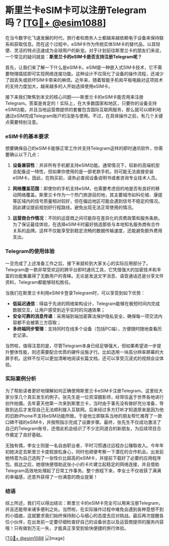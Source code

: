 # 斯里兰卡eSIM卡可以注册Telegram吗？[[TG💪+ @esim1088](https://t.me/s/esim1088)]

在当今数字化飞速发展的时代，旅行者和商务人士都越来越依赖电子设备来保持联系和获取信息。而在这个过程中，eSIM卡作为传统实体SIM卡的替代品，以其轻便、灵活的特点迅速成为全球用户的新宠。对于计划前往斯里兰卡的朋友们来说，一个常见的疑问就是：**斯里兰卡的eSIM卡是否支持注册Telegram呢？**

首先，让我们来了解一下什么是eSIM卡。eSIM是一种嵌入式SIM卡技术，它不需要物理插拔即可实现网络连接功能。这种设计不仅简化了设备的操作流程，还减少了因丢失或损坏SIM卡带来的麻烦。近年来，随着智能手机和平板电脑对这项技术的支持力度加大，越来越多的人开始选择使用eSIM卡。

接下来我们聚焦到本文的核心问题——斯里兰卡的eSIM卡能否用来注册Telegram。答案是肯定的！实际上，在大多数国家和地区，只要你的设备支持eSIM功能，并且当地运营商提供的套餐包含国际互联网服务，那么就可以顺利地通过eSIM完成Telegram账户的注册与使用。不过，在具体操作之前，有几个关键点需要特别注意。

### eSIM卡的基本要求

想要确保自己的eSIM卡能够正常工作并支持Telegram这样的即时通讯软件，你需要确认以下几点：

1. **设备兼容性**：并非所有手机都支持eSIM功能。通常情况下，较新的高端机型会配备这一特性，但如果你使用的是一部老款手机，则可能无法直接安装eSIM卡。因此，在购买前，请务必查阅设备说明书或者咨询专业技术人员。
   
2. **网络覆盖范围**：即使你的手机支持eSIM，也需要考虑目的地是否有良好的移动网络覆盖。斯里兰卡作为一个热门旅游目的地，其主要城市如科伦坡、康提等区域内的信号质量相对较好，但在偏远地区可能会遇到信号不稳定的情况。因此建议提前规划好行程路线，避免出现无法正常使用的情况。

3. **运营商合作情况**：不同的运营商之间可能存在差异化的资费政策和服务条款。为了保证最佳体验，在选择eSIM卡时最好挑选那些与本地知名服务商有合作关系的品牌。这样不仅能享受到稳定流畅的数据传输速度，还能避免额外费用支出。

### Telegram的使用体验

一旦完成了上述准备工作之后，接下来就轮到大家关心的实际应用部分了。Telegram是一款非常受欢迎的跨平台即时通讯工具，它凭借强大的加密技术和丰富的功能集赢得了无数用户的青睐。无论是发送文字消息、语音通话还是分享文件资料，Telegram都能够轻松胜任。

当我们在斯里兰卡利用eSIM卡登录Telegram时，可以享受到如下优势：
- **低延迟通信**：得益于先进的网络架构设计，Telegram能够在极短时间内完成数据交互，让用户感受到近乎实时的沟通效果；
- **安全可靠的消息传递**：采用端到端加密算法保护隐私安全，确保每一项交流内容都不会被第三方窃取；
- **多终端同步管理**：支持同时在线多个设备（包括PC端），方便随时随地查看历史记录。

当然啦，值得注意的是，尽管Telegram本身已经足够强大，但如果希望进一步提升整体性能，则还需要配合优质的硬件设施才行。比如选用一块高分辨率屏幕的大屏手机，这样不仅可以更加清晰地阅读长篇文档，还可以享受沉浸式的视频会议体验。

### 实际案例分析

为了帮助读者更好地理解如何正确使用斯里兰卡eSIM卡注册Telegram，这里给大家分享几个真实发生的例子。张先生是一位资深摄影师，经常往返于世界各地进行创作拍摄。去年夏天他第一次来到斯里兰卡，当时由于事先没有做好充分准备，导致到达后才发现自己无法顺利接入互联网。后来经过多方打听才知道原来是因为他的旧款iPhone不支持eSIM功能所致。于是他立即联系当地的朋友帮忙推荐了一款口碑不错的eSIM卡，并按照指示完成了设置步骤。最终，张先生不仅成功激活了自己的Telegram账号，还借此机会结识了不少志同道合的新朋友，为后续项目合作奠定了良好基础。

无独有偶，李女士则是一名自由职业者，平时习惯通过远程办公赚取收入。今年年初她决定去斯里兰卡度假放松身心，同时也顺便考察一下潜在的合作机会。出发前她特意为自己选购了一张性价比超高的eSIM卡，并提前下载好了必要的应用程序包。抵达之后，她很快便借助这张小小的卡片建立起稳定的网络连接，并且借助Telegram高效地处理起了日常工作事务。整个旅程下来，李女士不仅收获了满满的幸福感，还意外获得了一份满意的商业提案！

### 结语

综上所述，我们可以得出结论：斯里兰卡的eSIM卡完全可以用来注册Telegram，并且还能带来诸多便利之处。当然啦，在实际操作过程中难免会遇到各种意想不到的小插曲，这就要求我们始终保持耐心与细心的态度去应对挑战。最后再次提醒各位小伙伴，在出发前一定要仔细检查好自己的设备状态以及运营商提供的服务内容哦！只有做到万无一失，才能真正享受到愉快便捷的旅行体验。

[[TG💪+ @esim1088](https://t.me/s/esim1088) ![Image](https://i.postimg.cc/4NQfJmqS/Snipaste-2025-05-13-00-14-12.png)]